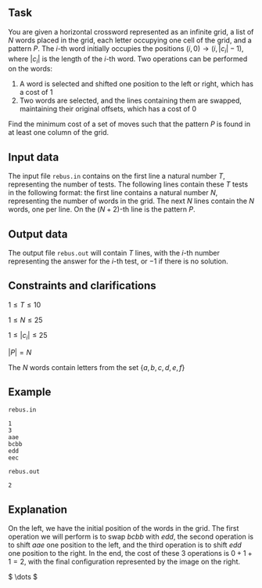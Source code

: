 ## Task

You are given a horizontal crossword represented as an infinite grid, a list of $N$ words placed in the grid, each letter occupying one cell of the grid, and a pattern $P$. The $i$-th word initially occupies the positions $(i, 0) \rightarrow (i, |c_{i}|-1)$, where $|c_{i}|$ is the length of the $i$-th word. Two operations can be performed on the words:
1. A word is selected and shifted one position to the left or right, which has a cost of $1$
2. Two words are selected, and the lines containing them are swapped, maintaining their original offsets, which has a cost of $0$

Find the minimum cost of a set of moves such that the pattern $P$ is found in at least one column of the grid.

## Input data

The input file `rebus.in` contains on the first line a natural number $T$, representing the number of tests. The following lines contain these $T$ tests in the following format: the first line contains a natural number $N$, representing the number of words in the grid. The next $N$ lines contain the $N$ words, one per line. On the $(N+2)$-th line is the pattern $P$.

## Output data

The output file `rebus.out` will contain $T$ lines, with the $i$-th number representing the answer for the $i$-th test, or $-1$ if there is no solution.

## Constraints and clarifications

$1 \leq T \leq 10$

$1 \leq N \leq 25$

$1 \leq |c_{i}| \leq 25$

$|P| = N$

The $N$ words contain letters from the set $\{a, b, c, d, e, f\}$

## Example

`rebus.in`
```
1 
3 
aae 
bcbb 
edd 
eec
```

`rebus.out`
```
2
```

## Explanation

On the left, we have the initial position of the words in the grid. The first operation we will perform is to swap $bcbb$ with $edd$, the second operation is to shift $aae$ one position to the left, and the third operation is to shift $edd$ one position to the right. In the end, the cost of these $3$ operations is $0 + 1 + 1 = 2$, with the final configuration represented by the image on the right.

$ \dots $